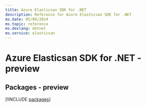 ```yaml
---
title: Azure Elasticsan SDK for .NET
description: Reference for Azure Elasticsan SDK for .NET
ms.date: 05/09/2024
ms.topic: reference
ms.devlang: dotnet
ms.service: elasticsan
---
```

# Azure Elasticsan SDK for .NET - preview
## Packages - preview
[!INCLUDE [packages](elasticsan-index.md)]